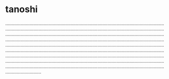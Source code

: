 # tanoshi

........................................................................................................................................................................................................................................................................................................................................................................................................................................................................................................................................................................................................................................................................................................................................................................................................................................................................................................................................................................................................................................................................................................................................................................................